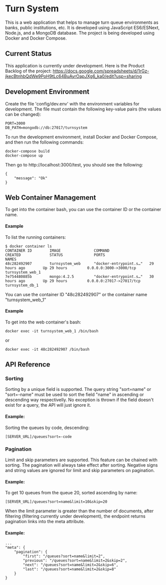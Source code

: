 # Turn System
This is a web application that helps to manage turn queue environments as banks, public institutions, etc.
It is developed using JavaScript ES6/ESNext, Node.js, and a MongoDB database.
The project is being developed using Docker and Docker Compose.

## Current Status
This application is currently under development.
Here is the Product Backlog of the project:
https://docs.google.com/spreadsheets/d/1rGz-jkecBtnhbQdWe9PoH9tLc64BuAyrOapJXg6_ka0/edit?usp=sharing

## Development Environment
Create the file 'config/dev.env' with the environment variables for development. The file must contain the following key-value pairs (the values can be changed):
```
PORT=3000
DB_PATH=mongodb://db:27017/turnsystem
```
To run the development environment, install Docker and Docker Compose, and then run the following commands:
```
docker-compose build
docker-compose up
```
Then go to http://localhost:3000/test, you should see the following:
```
{
    "message": "Ok"
}
```
## Web Container Management
To get into the container bash, you can use the container ID or the container name.
#### Example
To list the running containers:
```
$ docker container ls
CONTAINER ID        IMAGE               COMMAND                  CREATED             STATUS              PORTS                      NAMES
48c282492907        turnsystem_web      "docker-entrypoint.s…"   29 hours ago        Up 29 hours         0.0.0.0:3000->3000/tcp     turnsystem_web_1       
7e754480885b        mongo:4.2.5         "docker-entrypoint.s…"   30 hours ago        Up 29 hours         0.0.0.0:27017->27017/tcp   turnsystem_db_1 
```
You can use the container ID "48c282492907" or the container name "turnsystem_web_1"
#### Example
To get into the web container's bash:
```
docker exec -it turnsystem_web_1 /bin/bash
```
or
```
docker exec -it 48c282492907 /bin/bash
```
## API Reference
### Sorting
Sorting by a unique field is supported. The query string "sort=name" or "sort=-name" must be used to sort the field "name" in ascending or descending way respectivelly. No exception is thrown if the field doesn't exist for a query, the API will just ignore it.
#### Example:
Sorting the queues by code, descending:
```
[SERVER_URL]/queues?sort=-code
```
### Pagination
Limit and skip parameters are supported. This feature can be chained with sorting. The pagination will always take effect after sorting.
Negative signs and string values are ignored for limit and skip parameters on pagination.
#### Example:
To get 10 queues from the queue 20, sorted ascending by name:
```
[SERVER_URL]/queues?sort=name&limit=10&skip=20
```
When the limit parameter is greater than the number of documents, after filtering (filtering currently under development), the endpoint returns pagination links into the meta attribute.
#### Example:
```
...
"meta": {
    "pagination": {
        "first": "/queues?sort=name&limit=2",
        "previous": "/queues?sort=name&limit=2&skip=2",
        "next": "/queues?sort=name&limit=2&skip=6",
        "last": "/queues?sort=name&limit=2&skip=8"
    }
}
```